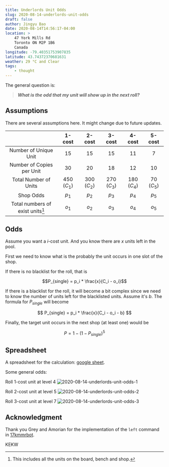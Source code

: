 ```yaml
---
title: Underlords Unit Odds
slug: 2020-08-14-underlords-unit-odds
draft: false
author: Jingyu Bao
date: 2020-08-14T14:56:17-04:00
location: >
    47 York Mills Rd
    Toronto ON M2P 1B6
    Canada
longitude: -79.40351753907835
latitude: 43.74372370681631
weather: 29 °C and Clear
tags:
    - thought
---
```


The general question is:

> ___What is the odd that my unit will show up in the next roll?___

## Assumptions

There are several assumptions here. It might change due to future updates.

|                              |   1-cost    |   2-cost    |   3-cost    |   4-cost    |   5-cost   |
| :--------------------------: | :---------: | :---------: | :---------: | :---------: | :--------: |
|    Number of Unique Unit     |     15      |     15      |     15      |     11      |     7      |
|  Number of Copies per Unit   |     30      |     20      |     18      |     12      |     10     |
|    Total Number of Units     | 450 $(C_1)$ | 300 $(C_2)$ | 270 $(C_3)$ | 180 $(C_4)$ | 70 $(C_5)$ |
|          Shop Odds           |    $p_1$    |    $p_2$    |    $p_3$    |    $p_4$    |   $p_5$    |
| Total numbers of exist units[^note] |    $o_1$    |    $o_2$    |    $o_3$    |    $o_4$    |   $o_5$    |

[^note]: This includes all the units on the board, bench and shop.

## Odds

Assume you want a $i$-cost unit. And you know there are $x$ units left in the pool.

First we need to know what is the probably the unit occurs in one slot of the shop.

If there is no blacklist for the roll, that is

$$P_{single} = p_i * \frac{x}{C_i - o_i}$$

If there is a blacklist for the roll, it will become a bit complex since we need to know the number of units left for the blacklisted units. Assume it's $b$. The formula for $P_{single}$ will become

$$
P_{single} = p_i * \frac{x}{C_i - o_i - b}
$$

Finally, the target unit occurs in the next shop (at least one) would be

$$
P = 1 - (1 - P_{single})^5
$$

## Spreadsheet

A spreadsheet for the calculation: [google sheet](https://docs.google.com/spreadsheets/d/1wpbQRhJELqM2gdfJxH_AuM421U1MPGg7cFqjyGBQjEg/edit?usp=sharing).

Some general odds:

Roll 1-cost unit at level 4
![2020-08-14-underlords-unit-odds-1](https://user-images.githubusercontent.com/2069165/90294792-4afe7d00-de55-11ea-8754-b84d885fbda5.png)

Roll 2-cost unit at level 5
![2020-08-14-underlords-unit-odds-2](https://user-images.githubusercontent.com/2069165/90294790-4a65e680-de55-11ea-94b6-9375c8f19fab.png)

Roll 3-cost unit at level 7
![2020-08-14-underlords-unit-odds-3](https://user-images.githubusercontent.com/2069165/90294791-4a65e680-de55-11ea-9403-b0ed3f8e8918.png)

## Acknowledgment

Thank you Grey and Amorian for the implementation of the `left` command in [17kmmrbot](https://github.com/Fortify-Labs/Fortify).

KEKW
